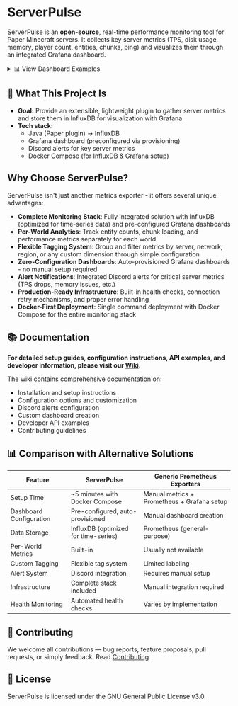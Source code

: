 # ServerPulse

ServerPulse is an **open-source**, real-time performance monitoring tool for Paper Minecraft servers. It collects key server metrics (TPS, disk usage, memory, player count, entities, chunks, ping) and visualizes them through an integrated Grafana dashboard.

<details>
<summary>📊 View Dashboard Examples</summary>

![ServerPulse Grafana Dashboard Example1](img/dashboard.png)
*Example dashboard view 1: General Server Overview*

![ServerPulse Grafana Dashboard Example2](img/dashboard2.png)
*Example dashboard view 2: Per-World Details*

</details>

## 📖 What This Project Is

- **Goal:** Provide an extensible, lightweight plugin to gather server metrics and store them in InfluxDB for visualization with Grafana.
- **Tech stack:**
    - Java (Paper plugin) → InfluxDB
    - Grafana dashboard (preconfigured via provisioning)
    - Discord alerts for key server metrics
    - Docker Compose (for InfluxDB & Grafana setup)

## Why Choose ServerPulse?

ServerPulse isn't just another metrics exporter - it offers several unique advantages:

* **Complete Monitoring Stack**: Fully integrated solution with InfluxDB (optimized for time-series data) and pre-configured Grafana dashboards
* **Per-World Analytics**: Track entity counts, chunk loading, and performance metrics separately for each world
* **Flexible Tagging System**: Group and filter metrics by server, network, region, or any custom dimension through simple configuration
* **Zero-Configuration Dashboards**: Auto-provisioned Grafana dashboards - no manual setup required
* **Alert Notifications**: Integrated Discord alerts for critical server metrics (TPS drops, memory issues, etc.)
* **Production-Ready Infrastructure**: Built-in health checks, connection retry mechanisms, and proper error handling
* **Docker-First Deployment**: Single command deployment with Docker Compose for the entire monitoring stack

## 📚 Documentation

**For detailed setup guides, configuration instructions, API examples, and developer information, please visit our [Wiki](https://github.com/renvins/serverpulse/wiki).**

The wiki contains comprehensive documentation on:
- Installation and setup instructions
- Configuration options and customization
- Discord alerts configuration
- Custom dashboard creation
- Developer API examples
- Contributing guidelines

## 📊 Comparison with Alternative Solutions

| Feature | ServerPulse | Generic Prometheus Exporters |
|---------|------------|--------------------------|
| Setup Time | ~5 minutes with Docker Compose | Manual metrics + Prometheus + Grafana setup |
| Dashboard Configuration | Pre-configured, auto-provisioned | Manual dashboard creation |
| Data Storage | InfluxDB (optimized for time-series) | Prometheus (general-purpose) |
| Per-World Metrics | Built-in | Usually not available |
| Custom Tagging | Flexible tag system | Limited labeling |
| Alert System | Discord integration | Requires manual setup |
| Infrastructure | Complete stack included | Manual integration required |
| Health Monitoring | Automated health checks | Varies by implementation |

## 🤝 Contributing

We welcome all contributions — bug reports, feature proposals, pull requests, or simply feedback. Read [Contributing](https://github.com/renvins/serverpulse/wiki/7.-Contributing-guidelines)

## 📄 License

ServerPulse is licensed under the GNU General Public License v3.0.
